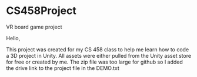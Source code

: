 # CS458Project
VR board game project

Hello,

This project was created for my CS 458 class to help me learn how to code a 3D project in Unity. All assets were either pulled from the Unity asset store for free or created by me. The zip file was too large for github so I added the drive link to the project file in the DEMO.txt

